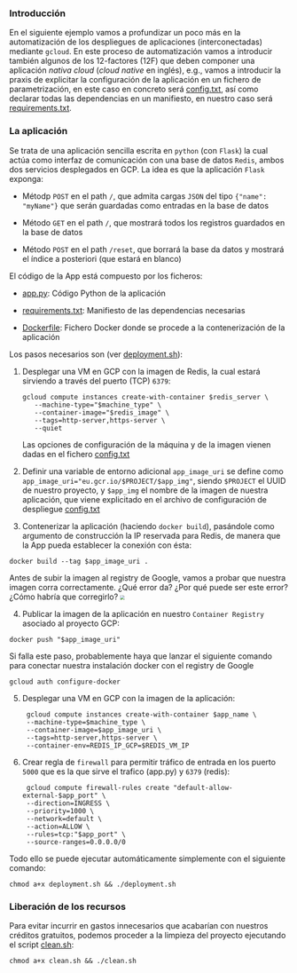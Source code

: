 ### Introducción

En el siguiente ejemplo vamos a profundizar un poco más en la automatización de los
despliegues de aplicaciones (interconectadas) mediante `gcloud`. En este proceso de
automatización vamos a introducir también algunos de los 12-factores (12F) que deben
componer una aplicación *nativa cloud* (*cloud native* en inglés), e.g., 
vamos a introducir la praxis de explicitar la configuración de la aplicación en un
fichero de parametrización, en este caso en concreto será [config.txt](config.ini), 
así como declarar todas las dependencias en un manifiesto, en nuestro caso será
[requirements.txt](requirements.txt). 


### La aplicación

Se trata de una aplicación sencilla escrita
en `python` (con `Flask`) la cual actúa como interfaz de comunicación con una 
base de datos `Redis`, ambos dos servicios desplegados en GCP. La idea es que la
aplicación `Flask` exponga:

- Métodp `POST` en el path `/`, que admita cargas `JSON` del tipo `{"name": "myName"}`
  que serán guardadas como entradas en la base de datos
    
- Método `GET` en el path `/`, que mostrará todos los registros guardados en la base
  de datos
    
- Método `POST` en el path `/reset`, que borrará la base da datos y mostrará 
  el índice a posteriori (que estará en blanco)
  

El código de la App está compuesto por los ficheros:

- [app.py](app.py): Código Python de la aplicación

- [requirements.txt](requirements.txt): Manifiesto de las dependencias necesarias

- [Dockerfile](Dockerfile): Fichero Docker donde se procede a la contenerización de la aplicación

Los pasos necesarios son (ver [deployment.sh](deployment.sh)):

1. Desplegar una VM en GCP con la imagen de Redis, la cual estará sirviendo a través del puerto
  (TCP) `6379`:
   
   ```shell
   gcloud compute instances create-with-container $redis_server \
      --machine-type="$machine_type" \
      --container-image="$redis_image" \
      --tags=http-server,https-server \
      --quiet
   ```
   Las opciones de configuración de la máquina y de la imagen vienen dadas en el fichero
   [config.txt](config.ini)


2. Definir una variable de entorno adicional `app_image_uri` se define como `app_image_uri="eu.gcr.io/$PROJECT/$app_img"`, siendo
  `$PROJECT` el UUID de nuestro proyecto, y `$app_img` el nombre de la imagen de nuestra
  aplicación, que viene explicitado en el archivo de configuración de despliegue [config.txt](config.ini)

   
3. Contenerizar la aplicación (haciendo `docker build`), pasándole como argumento de construcción
  la IP reservada para Redis, de manera que la App pueda establecer la conexión con ésta:
  ```shell
  docker build --tag $app_image_uri . 
  
  ```
  
  Antes de subir la imagen al registry de Google, vamos a probar que nuestra imagen corra correctamente. ¿Qué error da? ¿Por qué puede ser este error? ¿Cómo habría que corregirlo?
  <img src="images/environ.png" style="zoom:50%;" />
  
  
  
4. Publicar la imagen de la aplicación en nuestro `Container Registry` asociado al proyecto GCP:
  ```shell
  docker push "$app_image_uri"
  ```
  
  Si falla este paso, probablemente haya que lanzar el siguiente comando para conectar nuestra instalación docker con el registry de Google
  ```shell
  gcloud auth configure-docker
  ```

5. Desplegar una VM en GCP con la imagen de la aplicación:
   ```shell
    gcloud compute instances create-with-container $app_name \
    --machine-type=$machine_type \
    --container-image=$app_image_uri \
    --tags=http-server,https-server \
    --container-env=REDIS_IP_GCP=$REDIS_VM_IP
   ```

6. Crear regla de `firewall` para permitir tráfico de entrada en los puerto `5000` que es la que sirve el trafico (app.py)
  y `6379` (redis):
   ```shell
    gcloud compute firewall-rules create "default-allow-external-$app_port" \
    --direction=INGRESS \
    --priority=1000 \
    --network=default \
    --action=ALLOW \
    --rules=tcp:"$app_port" \
    --source-ranges=0.0.0.0/0
   ```
  
Todo ello se puede ejecutar automáticamente simplemente con el siguiente comando:
```shell
chmod a+x deployment.sh && ./deployment.sh
```

### Liberación de los recursos 
Para evitar incurrir en gastos innecesarios que acabarían con nuestros créditos
gratuitos, podemos proceder a la limpieza del proyecto ejecutando el script [clean.sh](clean-all.sh):

```shell
chmod a+x clean.sh && ./clean.sh
```
